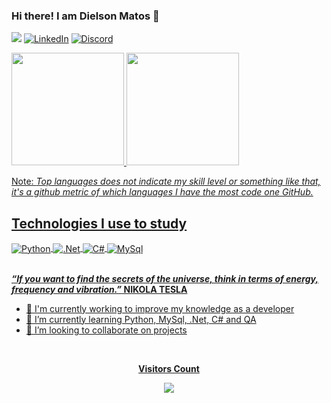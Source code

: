 ### Hi there! I am Dielson Matos 👋

<a href = "mailto:dielsonmatos@gmail.com"> <img src="https://img.shields.io/badge/-Gmail-E34F26?style=for-the-badge&logo=gmail&logoColor=white" target="_blank"></a>
[![LinkedIn](https://img.shields.io/badge/LinkedIn-0077B5?style=for-the-badge&logo=linkedin&logoColor=white)](https://www.linkedin.com/in/dielsonmatos/) 
[![Discord](https://img.shields.io/badge/Discord-7289DA?style=for-the-badge&logo=discord&logoColor=white)](https://discord.com/channels/Drohko#6520)

<div align="left">
  <a href="https://github.com/dielsonmatos">
  <img height="180cm" src="https://github-readme-stats.vercel.app/api?username=dielsonmatos&show_icons=true&theme=dracula&include_all_commits=true&count_private=true"/>
  <img height="180cm" src="https://github-readme-stats.vercel.app/api/top-langs/?username=dielsonmatos&layout=compact&langs_count=7&theme=dracula"/>
</div>

Note: <i>Top languages does not indicate my skill level or something like that, it's a github metric of which languages I have the most code one GitHub.</i>

## Technologies I use to study

<div style="display: inline_block">
  <img align="center" alt="Python" src="https://img.shields.io/badge/Python-3776AB?style=for-the-badge&logo=python&logoColor=F7DF1E"/>
  <img align="center" alt=".Net" src="https://img.shields.io/badge/.NET-5C2D91?style=for-the-badge&logo=.net&logoColor=white"/>
  <img align="center" alt="C#" src="https://img.shields.io/badge/C%23-239120?style=for-the-badge&logo=c-sharp&logoColor=white"/>
  <img align="center" alt="MySql" src="https://img.shields.io/badge/MySQL-276DC3?style=for-the-badge&logo=mysql&logoColor=white"/>
</div><br/>

<b><i>“If you want to find the secrets of the universe, think in terms of energy, frequency and vibration.”</i> NIKOLA TESLA</b><br/>

- 🔭 I'm currently working to improve my knowledge as a developer
- 🌱 I’m currently learning Python, MySql, .Net, C# and QA
- 👯 I’m looking to collaborate on projects

<div align="center">
<br><p align="center"><b>Visitors Count</b></p>  
<p align="center"><img align="center" src="https://profile-counter.glitch.me/{dielsonmatos}/count.svg" /></p> 
<br/>
</div>
